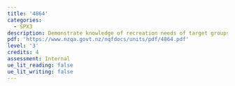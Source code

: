 ```yaml
---
title: '4864'
categories:
  - SPX3
description: Demonstrate knowledge of recreation needs of target groups
pdf: 'https://www.nzqa.govt.nz/nqfdocs/units/pdf/4864.pdf'
level: '3'
credits: 4
assessment: Internal
ue_lit_reading: false
ue_lit_writing: false
---
```


